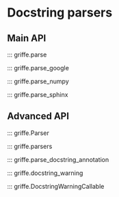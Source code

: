 # Docstring parsers

## **Main API**

::: griffe.parse

::: griffe.parse_google

::: griffe.parse_numpy

::: griffe.parse_sphinx

## **Advanced API**

::: griffe.Parser

::: griffe.parsers

::: griffe.parse_docstring_annotation

::: griffe.docstring_warning

::: griffe.DocstringWarningCallable

